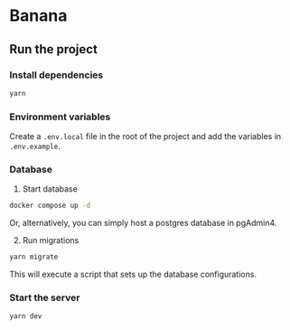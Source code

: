 # Banana

## Run the project

### Install dependencies

```bash
yarn
```

### Environment variables

Create a `.env.local` file in the root of the project and add the variables in `.env.example`.

### Database

1. Start database

```bash
docker compose up -d
```

Or, alternatively, you can simply host a postgres database in pgAdmin4.

2. Run migrations

```bash
yarn migrate
```

This will execute a script that sets up the database configurations.

### Start the server

```bash
yarn dev
```
